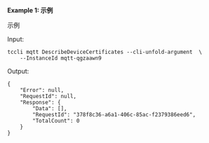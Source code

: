 **Example 1: 示例**

示例

Input: 

```
tccli mqtt DescribeDeviceCertificates --cli-unfold-argument  \
    --InstanceId mqtt-qgzaawn9
```

Output: 
```
{
    "Error": null,
    "RequestId": null,
    "Response": {
        "Data": [],
        "RequestId": "378f8c36-a6a1-406c-85ac-f2379386eed6",
        "TotalCount": 0
    }
}
```

